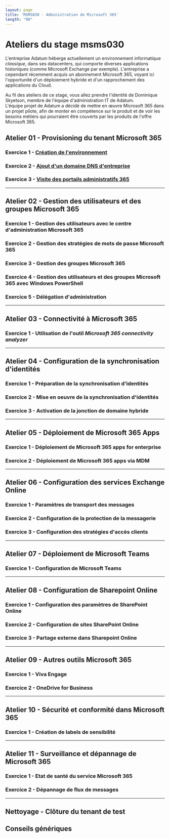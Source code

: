 ```yaml
---
layout: page
title: 'MSMS030 - Administration de Microsoft 365'
length: "00"
---
```

# Ateliers du stage msms030
L'entreprise Adatum héberge actuellement un environnement informatique *classique*, dans ses datacenters, qui comporte diverses applications historiques (comme Microsoft Exchange par exemple). L'entreprise a cependant récemment acquis un abonnement Microsoft 365, voyant ici l'opportunité d'un déploiement hybride et d'un rapprochement des applications du Cloud.  

Au fil des ateliers de ce stage, vous allez prendre l'identité de Dominique Skyetson, membre de l'équipe d'administration IT de Adatum.  
L'équipe projet de Adatum a décidé de mettre en œuvre Microsoft 365  dans un projet pilote, afin de monter en compétence sur le produit et de voir les besoins métiers qui pourraient être couverts par les produits de l'offre Microsoft 365.
## Atelier 01 - Provisioning du tenant Microsoft 365
### Exercice 1 - [Création de l'environnement](lab1e1.html)
### Exercice 2 - [Ajout d'un domaine DNS d'entreprise](lab1e2.html)
### Exercice 3 - [Visite des portails administratifs 365](lab1e3.html)
___
## Atelier 02 - Gestion des utilisateurs et des groupes Microsoft 365
### Exercice 1 - Gestion des utilisateurs avec le centre d'administration Microsoft 365
### Exercice 2 - Gestion des stratégies de mots de passe Microsoft 365
### Exercice 3 - Gestion des groupes Microsoft 365
### Exercice 4 - Gestion des utilisateurs et des groupes Microsoft 365 avec Windows PowerShell
### Exercice 5 - Délégation d'administration
___
## Atelier  03 - Connectivité à Microsoft 365
### Exercice 1 - Utilisation de l'outil *Microsoft 365 connectivity analyzer*
___
## Atelier 04 - Configuration de la synchronisation d'identités
### Exercice 1 - Préparation de la synchronisation d'identités
### Exercice 2 - Mise en oeuvre de la synchronisation d'identités
### Exercice 3 - Activation de la jonction de domaine hybride
___
## Atelier 05 - Déploiement de Microsoft 365 Apps
### Exercice 1 - Déploiement de Microsoft 365 apps for enterprise
### Exercice 2 - Déploiement de Microsoft 365 apps via MDM
___
## Atelier 06 - Configuration des services Exchange Online
### Exercice 1 - Paramètres de transport des messages
### Exercice 2 - Configuration de la protection de la messagerie
### Exercice 3 - Configuration des stratégies d'accès clients
___
## Atelier 07 - Déploiement de Microsoft Teams
### Exercice 1 - Configuration de Microsoft Teams
___
## Atelier 08 - Configuration de Sharepoint Online
### Exercice 1 - Configuration des paramètres de SharePoint Online
### Exercice 2 - Configuration de sites SharePoint Online
### Exercice 3 - Partage externe dans Sharepoint Online
___
## Atelier 09 - Autres outils Microsoft 365
### Exercice 1 - Viva Engage
### Exercice 2 - OneDrive for Business
___
## Atelier 10 - Sécurité et conformité dans Microsoft 365
### Exercice 1 - Création de labels de sensibilité
___
## Atelier 11 - Surveillance et dépannage de Microsoft 365
### Exercice 1 - Etat de santé du service Microsoft 365
### Exercice 2 - Dépannage de flux de messages
___
## Nettoyage - Clôture du tenant de test
## Conseils génériques
